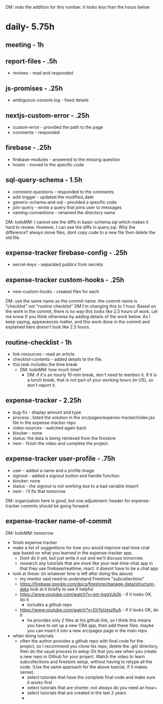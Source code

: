 DM: redo the addition for this number. it looks less than the hours below
# daily- 5.75h

## meeting - 1h

## report-files - .5h
* reviews - read and responded 

## js-promises - .25h
* ambiguous-console.log - fixed details

## nextjs-custom-error - .25h
* custom-error - provided the path to the page
* comments - responded

## firebase - .25h
* firebase-modules - answered to the missing question
* howto - moved to the specific code

## sql-query-schema - 1.5h
* comment-questions - responded to the comments
* add-trigger - updated the modified_date
* generic-schema-and-sql - provided a specific code
* join-query - wrote a query that joins user to messages
* naming-conventions - renamed the directory name

DM: todoMM: I cannot see the diffs in basic-schema.sql which makes it hard to review. However, I can see the diffs in query.sql. Why the difference? always move files, dont copy code to a new file then delete the old file.

## expense-tracker firebase-config - .25h
* secret-keys - separated publics from secrets

## expense-tracker custom-hooks - .25h
* new-custom-hooks - created files for each

DM: use the same name as the commit name. the commit name is "checklist" not "routine checklist"
DM I'm changing this to 1 hour. Based on the work in the commit, there is no way this looks like 2.5 hours of work. Let me know if you think otherwise by adding details of the work below. As I keep saying, appearances matter, and this work done in the commit and explained here doesn't look like 2.5 hours.
## routine-checklist - 1h
* link-resources - read an article 
* checklist-contents - added details to the file.
* this task includes the time break
  * DM: todoMM: how much time?
    * DM: if it's an hourly 10-min break, don't need to mention it. If it is a lunch break, that is not part of your working hours (in US), so don't report it.

## expense-tracker - 2.25h
* bug-fix - display amount and type
* process : listed the solution in the src/pages/expense-tracker/index.jsx file in the expense-tracker repo
* video-sources - watched again back
* blocker - none
* status: the data is being retrieved from the firestore
* next - finish the video and complete the project.

## expense-tracker user-profile - .75h
* user - added a name and a profile image
* signout - added a signout button and handle function
* blocker: none
* status - the signout is not working due to a bad variable import
* next - i'll fix that tomorrow 

DM: organization here is good, but one adjustment: header for expense-tracker commits should be going forward:
## expense-tracker name-of-commit

DM: todoMM: tomorrow 
* finish expense tracker
* make a list of suggestions for how you would improve real-time chat app based on what you learned in the expense-tracker app.
  * Dont do it yet, but just write it out and we'll discuss tomorrow. 
  * research any tutorials that are more like your real-time-chat app in that they use firebase/realtime, react. it doesnt have to be a chat app
* look at these: (in whatever time is left after doing the above)
  * my mentor said need to understand Firestore "subcollections"
  * https://firebase.google.com/docs/firestore/manage-data/structure-data look at it briefly to see if helpful
  * https://www.youtube.com/watch?v=gm-bggVJb5k - if it looks OK, do it
    * includes a github repo
  * https://www.youtube.com/watch?v=DV1sUeszRuA - if it looks OK, do it
    * he provides only 2 files at his github link, so I think this means you have to set up a new CRA app, then add these files. maybe you can insert it into a new src/pages page in the main repo
* when doing tutorials
  * often the author provides a github repo with final code for the project, so I recommend you clone his repo, delete the .git/ directory, then do the usual process to setup Git that you see when you create a new repo in Github for your project. Watch the video to learn subcollections and firestore setup, without having to retype all the code. (Use the same approach for the above tutorial, if it makes sense).
    * select tutorials that have the complete final code and make sure it works first
    * select tutorials that are shorter. not always do you need an hour+ 
    * select tutorials that are created in the last 2 years
    * 